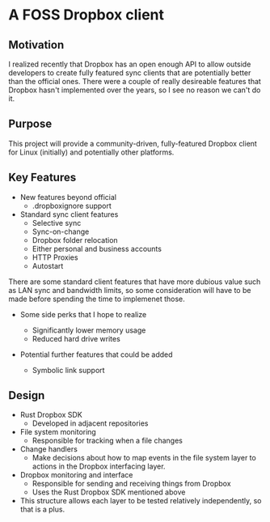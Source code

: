 # A FOSS Dropbox client
## Motivation
I realized recently that Dropbox has an open enough API to allow outside developers to create fully featured
sync clients that are potentially better than the official ones.  There were a couple of really desireable
features that Dropbox hasn't implemented over the years, so I see no reason we can't do it.
## Purpose
This project will provide a community-driven, fully-featured Dropbox client for Linux (initially) and
potentially other platforms.

## Key Features
* New features beyond official
	* .dropboxignore support
* Standard sync client features
	* Selective sync
	* Sync-on-change
	* Dropbox folder relocation
	* Either personal and business accounts
	* HTTP Proxies
	* Autostart

There are some standard client features that have more dubious value such as LAN sync and bandwidth
limits, so some consideration will have to be made before spending the time to implemenet those.

* Some side perks that I hope to realize
	* Significantly lower memory usage
	* Reduced hard drive writes

* Potential further features that could be added
	* Symbolic link support

## Design
* Rust Dropbox SDK
	* Developed in adjacent repositories
* File system monitoring
	* Responsible for tracking when a file changes
* Change handlers
	* Make decisions about how to map events in the file 
	system layer to actions in the Dropbox interfacing layer.
* Dropbox monitoring and interface
	* Responsible for sending and receiving things from Dropbox
	* Uses the Rust Dropbox SDK mentioned above
* This structure allows each layer to be tested relatively independently, so that is a plus.

